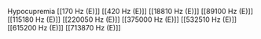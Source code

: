 Hypocupremia
[[170 Hz (E)]]
[[420 Hz (E)]]
[[18810 Hz (E)]]
[[89100 Hz (E)]]
[[115180 Hz (E)]]
[[220050 Hz (E)]]
[[375000 Hz (E)]]
[[532510 Hz (E)]]
[[615200 Hz (E)]]
[[713870 Hz (E)]]